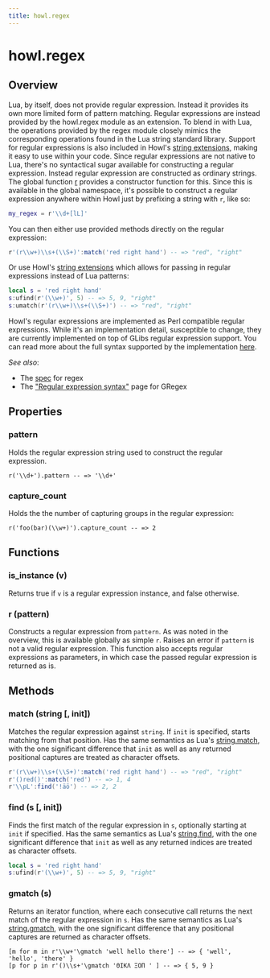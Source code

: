 ```yaml
---
title: howl.regex
---
```


# howl.regex

## Overview

Lua, by itself, does not provide regular expression. Instead it provides its own
more limited form of pattern matching. Regular expressions are instead provided
by the howl.regex module as an extension. To blend in with Lua, the operations
provided by the regex module closely mimics the corresponding operations found
in the Lua string standard library. Support for regular expressions is also
included in Howl's [string extensions](ustring.html), making it easy to use
within your code. Since regular expressions are not native to Lua, there's no
syntactical sugar available for constructing a regular expression. Instead
regular expression are constructed as ordinary strings. The global function
[r](#r) provides a constructor function for this. Since this is available in the
global namespace, it's possible to construct a regular expression anywhere
within Howl just by prefixing a string with `r`, like so:

```lua
my_regex = r'\\d+[lL]'
```

You can then either use provided methods directly on the regular expression:

```lua
r'(r\\w+)\\s+(\\S+)':match('red right hand') -- => "red", "right"
```

Or use Howl's [string extensions](ustring.html) which allows for passing in
regular expressions instead of Lua patterns:

```lua
local s = 'red right hand'
s:ufind(r'(\\w+)', 5) -- => 5, 9, "right"
s:umatch(r'(r\\w+)\\s+(\\S+)') -- => "red", "right"
```

Howl's regular expressions are implemented as Perl compatible regular
expressions. While it's an implementation detail, susceptible to change, they
are currently implemented on top of GLibs regular expression support. You can
read more about the full syntax supported by the implementation
[here][glib-regex-syntax].

_See also_:

- The [spec](../spec/regex_spec.html) for regex
- The ["Regular expression syntax"][glib-regex-syntax] page for GRegex

## Properties

### pattern

Holds the regular expression string used to construct the regular expression.

```moonscript
r('\\d+').pattern -- => '\\d+'
```
### capture_count

Holds the the number of capturing groups in the regular expression:

```moonscript
r('foo(bar)(\\w+)').capture_count -- => 2
```

## Functions

### is_instance (v)

Returns true if `v` is a regular expression instance, and false otherwise.

### r (pattern)

Constructs a regular expression from `pattern`. As was noted in the overview,
this is available globally as simple `r`. Raises an error if `pattern` is not a
valid regular expression. This function also accepts regular expressions as
parameters, in which case the passed regular expression is returned as is.

## Methods

### match (string [, init])

Matches the regular expression against `string`. If `init` is specified, starts
matching from that position. Has the same semantics as Lua's [string.match],
with the one significant difference that `init` as well as any returned
positional captures are treated as character offsets.

```lua
r'(r\\w+)\\s+(\\S+)':match('red right hand') -- => "red", "right"
r'()red()':match('red') -- => 1, 4
r'\\pL':find('!äö') -- => 2, 2
```

### find (s [, init])

Finds the first match of the regular expression in `s`, optionally starting at
`init` if specified. Has the same semantics as Lua's [string.find], with the
one significant difference that `init` as well as any returned indices are
treated as character offsets.

```lua
local s = 'red right hand'
s:ufind(r'(\\w+)', 5) -- => 5, 9, "right"
```

### gmatch (s)

Returns an iterator function, where each consecutive call returns the next match
of the regular expression in `s`. Has the same semantics as Lua's
[string.gmatch], with the one significant difference that any positional
captures are returned as character offsets.

```moonscript
[m for m in r'\\w+'\gmatch 'well hello there'] -- => { 'well', 'hello', 'there' }
[p for p in r'()\\s+'\gmatch 'ΘΙΚΛ ΞΟΠ ' ] -- => { 5, 9 }
```

[glib-regex-syntax]: https://developer.gnome.org/glib/stable/glib-regex-syntax.html
[string.match]: http://www.lua.org/manual/5.2/manual.html#pdf-string.match
[string.find]: http://www.lua.org/manual/5.2/manual.html#pdf-string.find
[string.gmatch]: http://www.lua.org/manual/5.2/manual.html#pdf-string.gmatch

